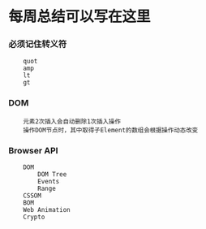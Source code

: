 # 每周总结可以写在这里
### 必须记住转义符
		quot
		amp
		lt
		gt

### DOM
		元素2次插入会自动删除1次插入操作
		操作DOM节点时，其中取得子Element的数组会根据操作动态改变

### Browser API
		DOM
			DOM Tree
			Events
			Range
		CSSOM
		BOM
		Web Animation
		Crypto
